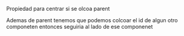 Propiedad para centrar si se olcoa parent 

Ademas de parent tenemos que podemos colcoar el id de algun otro componeten entonces seguiria al lado de ese componenet